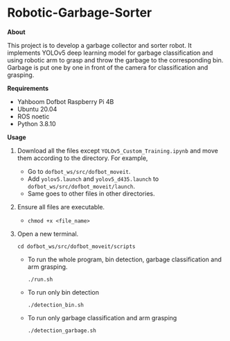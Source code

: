 # Robotic-Garbage-Sorter

**About**

This project is to develop a garbage collector and sorter robot.
It implements YOLOv5 deep learning model for garbage classification and using robotic arm to grasp and throw the garbage to the corresponding bin.
Garbage is put one by one in front of the camera for classification and grasping.


**Requirements**

* Yahboom Dofbot Raspberry Pi 4B
* Ubuntu 20.04
* ROS noetic
* Python 3.8.10

**Usage**

1. Download all the files except `YOLOv5_Custom_Training.ipynb` and move them according to the directory. For example,
	* Go to `dofbot_ws/src/dofbot_moveit`.
	* Add `yolov5.launch` and `yolov5_d435.launch` to `dofbot_ws/src/dofbot_moveit/launch`.
	* Same goes to other files in other directories.

2. Ensure all files are executable.
	* `chmod +x <file_name>`

3. Open a new terminal.

   `cd dofbot_ws/src/dofbot_moveit/scripts`
   * To run the whole program, bin detection, garbage classification and arm grasping.
     
     `./run.sh`

   * To run only bin detection
   
     `./detection_bin.sh`
     
   * To run only garbage classification and arm grasping
   
     `./detection_garbage.sh`
